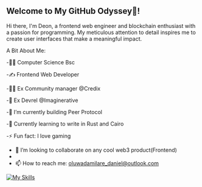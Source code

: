 ## Welcome to My GitHub Odyssey👋!
Hi there, I'm Deon, a frontend web engineer and blockchain enthusiast with a passion for programming. My meticulous attention to detail inspires me to create user interfaces that make a meaningful impact.

A Bit About Me:

 -👨‍🎓 Computer Science Bsc
 
 -✍ Frontend Web Developer
 
 -👨‍🏫 Ex Community manager @Credix
 
 -💬 Ex Devrel @Imaginerative

 -🔭 I’m currently building Peer Protocol
 
 -🌱 Currently learning to write in Rust and Cairo
 
 -⚡ Fun fact: I love gaming
 
 - 👯 I’m looking to collaborate on any cool web3 product(Frontend)
 - 
 - 📫 How to reach me: oluwadamilare_daniel@outlook.com

  [![My Skills](https://skillicons.dev/icons?i=js,html,css,react,next,tailwindcss,bootstrap,scss)](https://skillicons.dev)
